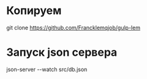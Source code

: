# Копируем 
git clone https://github.com/Francklemqjob/gulp-lem


# Запуск json сервера
json-server --watch src/db.json
